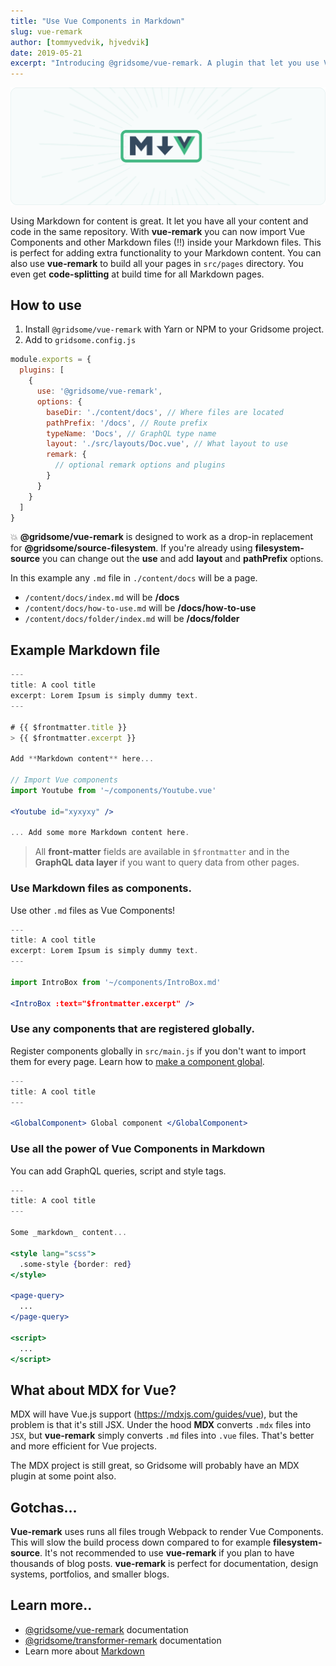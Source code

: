 ```yaml
---
title: "Use Vue Components in Markdown"
slug: vue-remark
author: [tommyvedvik, hjvedvik]
date: 2019-05-21
excerpt: "Introducing @gridsome/vue-remark. A plugin that let you use Vue Components inside Markdown files, and build pages with Markdown. Perfect for building Documentation, Design Systems, Portfolios, Blogs, etc."
---
```


![vue-remark](./mdvue.png)

Using Markdown for content is great. It let you have all your content and code in the same repository. With **vue-remark** you can now import Vue Components and other Markdown files (!!) inside your Markdown files. This is perfect for adding extra functionality to your Markdown content. You can also use **vue-remark** to build all your pages in `src/pages` directory. You even get **code-splitting** at build time for all Markdown pages.


## How to use

1. Install `@gridsome/vue-remark` with Yarn or NPM to your Gridsome project.
2. Add to `gridsome.config.js`

```js
module.exports = {
  plugins: [
    {
      use: '@gridsome/vue-remark',
      options: {
        baseDir: './content/docs', // Where files are located
        pathPrefix: '/docs', // Route prefix
        typeName: 'Docs', // GraphQL type name
        layout: './src/layouts/Doc.vue', // What layout to use
        remark: {
          // optional remark options and plugins
        }
      }
    }
  ]
}
```

💥 **@gridsome/vue-remark** is designed to work as a drop-in replacement for **@gridsome/source-filesystem**. If you're already using **filesystem-source** you can change out the **use** and add **layout** and **pathPrefix** options.

In this example any `.md` file in `./content/docs` will be a page.

- `/content/docs/index.md` will be  **/docs**
- `/content/docs/how-to-use.md` will be **/docs/how-to-use**
- `/content/docs/folder/index.md` will be **/docs/folder**


## Example Markdown file

```jsx
---
title: A cool title
excerpt: Lorem Ipsum is simply dummy text.
---

# {{ $frontmatter.title }}
> {{ $frontmatter.excerpt }}

Add **Markdown content** here...

// Import Vue components
import Youtube from '~/components/Youtube.vue'

<Youtube id="xyxyxy" />

... Add some more Markdown content here.

```

> All **front-matter** fields are available in `$frontmatter` and in the **GraphQL data layer** if you want to query data from other pages.


### Use Markdown files as components.

Use other `.md` files as Vue Components!

```jsx
---
title: A cool title
excerpt: Lorem Ipsum is simply dummy text.
---

import IntroBox from '~/components/IntroBox.md'

<IntroBox :text="$frontmatter.excerpt" />

```


### Use any components that are registered globally.

Register components globally in `src/main.js` if you don't want to import them for every page.
Learn how to [make a component global](/docs/components#make-a-component-global).


```jsx
---
title: A cool title
---

<GlobalComponent> Global component </GlobalComponent>

```

### Use all the power of Vue Components in Markdown
You can add GraphQL queries, script and style tags.

```jsx
---
title: A cool title
---

Some _markdown_ content...

<style lang="scss">
  .some-style {border: red}
</style>

<page-query>
  ...
</page-query>

<script>
  ...
</script>

```

## What about MDX for Vue?
MDX will have Vue.js support (https://mdxjs.com/guides/vue), but the problem is that it's still JSX. Under the hood **MDX** converts `.mdx` files into `JSX`, but **vue-remark**  simply converts `.md` files into `.vue` files. That's better and more efficient for Vue projects. 

The MDX project is still great, so Gridsome will probably have an MDX plugin at some point also.


## Gotchas...
**Vue-remark** uses runs all files trough Webpack to render Vue Components. This will slow the build process down compared to for example **filesystem-source**. It's not recommended to use **vue-remark** if you plan to have thousands of blog posts.  **vue-remark** is perfect for documentation, design systems, portfolios, and smaller blogs.

## Learn more..
- [@gridsome/vue-remark](https://gridsome.org/plugins/@gridsome/vue-remark) documentation
- [@gridsome/transformer-remark](https://gridsome.org/plugins/@gridsome/transformer-remark) documentation
- Learn more about [Markdown](https://www.markdownguide.org)